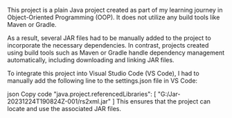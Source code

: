This project is a plain Java project created as part of my learning journey in Object-Oriented Programming (OOP). It does not utilize any build tools like Maven or Gradle.

As a result, several JAR files had to be manually added to the project to incorporate the necessary dependencies. In contrast, projects created using build tools such as Maven or Gradle handle dependency management automatically, including downloading and linking JAR files.

To integrate this project into Visual Studio Code (VS Code), I had to manually add the following line to the settings.json file in VS Code:

json
Copy code
"java.project.referencedLibraries": [
    "G:/Jar-20231224T190824Z-001/rs2xml.jar"
]
This ensures that the project can locate and use the associated JAR files.
